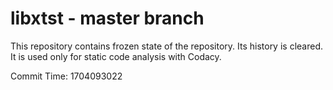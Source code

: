 # libxtst - master branch

This repository contains frozen state of the repository.
Its history is cleared. It is used only for static code
analysis with Codacy.

Commit Time: 1704093022
